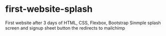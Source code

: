 # first-website-splash
First website after 3 days of HTML, CSS, Flexbox, Bootstrap
Sinmple splash screen and signup sheet button the redirects to mailchimp
